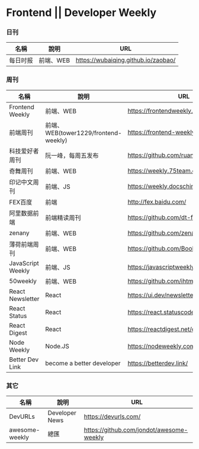 # Frontend || Developer Weekly

### 日刊
|名稱|說明|URL|
|--|--|--|
|每日时报|前端、WEB|https://wubaiqing.github.io/zaobao/|

### 周刊
|名稱|說明|URL|
|--|--|--|
|Frontend Weekly|前端、WEB|https://frontendweekly.co/|
|前端周刊|前端、WEB(tower1229/frontend-weekly)|https://frontend-weekly.com/|
|科技爱好者周刊|阮一峰，每周五发布|https://github.com/ruanyf/weekly|
|奇舞周刊|前端、WEB|https://weekly.75team.com/|
|印记中文周刊|前端、JS|https://weekly.docschina.org/javascript/|
|FEX百度|前端|http://fex.baidu.com/|
|阿里数据前端|前端精读周刊|https://github.com/dt-fe/weekly|
|zenany|前端、WEB|https://github.com/zenany/weekly|
|薄荷前端周刊|前端、WEB|https://github.com/BooheeFE/weekly|
|JavaScript Weekly|前端、JS|https://javascriptweekly.com/issues|
|50weekly|前端、WEB|https://github.com/ihtml5/50weekly|
|React Newsletter|React|https://ui.dev/newsletters/react/|
|React Status|React|https://react.statuscode.com/issues|
|React Digest|React|https://reactdigest.net/digests|
|Node Weekly|Node.JS|https://nodeweekly.com/issues|
|Better Dev Link|become a better developer|https://betterdev.link/|

### 其它
|名稱|說明|URL|
|--|--|--|
|DevURLs|Developer News|https://devurls.com/|
|awesome-weekly|總匯|https://github.com/jondot/awesome-weekly|
